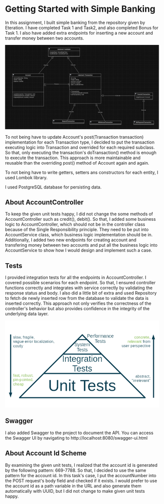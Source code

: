# Getting Started with Simple Banking

In this assignment, I built simple banking from the repository given by Eteration. I have completed Task 1 and Task2, and also completed Bonus for Task 1. I also have added extra endpoints for inserting a new account and transfer money between two accounts.

![model](images/simplebankingentity.png)

To not being have to update Account's post(Transaction transaction) implementation for each Transaction type, I decided to put the transaction executing logic into Transaction and overrided for each required subclass. So that, only executing the transaction's doTransaction() method is enough to execute the transaction. This approach is more maintainable and reusable than the overriding post() method of Account again and again. 

To not being have to write getters, setters ans constructors for each entity, I used Lombok library.

I used PostgreSQL database for persisting data.

## About AccountController
To keep the given unit tests happy, I did not change the some methods of AccountController such as credit(), debit(). So that, I added some business logic to AccountController, which should not be in the controller class because of the Single Responsibility principle. They need to be put into AccountService class, which business logic implementation should be in. Additionally, I added two new endpoints for creating account and transfering money between two accounts and put all the business logic into AccountService to show how I would design and implement such a case.
 
## Tests
I provided integration tests for all the endpoints in AccountController. I covered possible scenarios for each endpoint. So that, I ensured controller functions correctly and integrates with service correctly by validating the response status and body. I also did a little bit of extra and used Repository to fetch de newly inserted row from the database to validate the data is inserted correctly. This approach not only verifies the correctness of the controller's behavior but also provides confidence in the integrity of the underlying data layer. 

![model](images/testing_pyramid.png)


## Swagger
I also added Swagger to the project to document the API. You can access the Swagger UI by navigating to http://localhost:8080/swagger-ui.html

## About Account Id Scheme
By examining the given unit tests, I realized that the account id is generated by the following pattern: 669-7788. So that, I decided to use the same pattern for the account id. In this task's case, I put the accountNumber into the POST request's body field and checked if it exists. I would prefer to use the account id as a path variable in the URL and also generate them automatically with UUID, but I did not change to make given unit tests happy.  